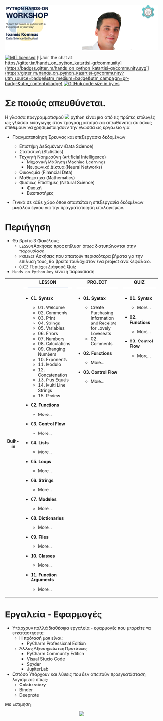 <p align="center">
<img src="docs/img/logo.png" width="800"/>
</p>

[![MIT licensed](https://img.shields.io/badge/license-MIT-brightgreen.svg)](LICENSE)
[![Join the chat at https://gitter.im/hands_on_python_katartisi-gr/community](https://badges.gitter.im/hands_on_python_katartisi-gr/community.svg)](https://gitter.im/hands_on_python_katartisi-gr/community?utm_source=badge&utm_medium=badge&utm_campaign=pr-badge&utm_content=badge)
[![GitHub code size in bytes](https://img.shields.io/github/languages/code-size/johnkommas/hands_on_python_katartisi.gr)](CODE_SIZE)
# Σε ποιούς απευθύνεται.
Η γλώσσα προγραμματισμού <img width='10' src="https://upload.wikimedia.org/wikipedia/commons/thumb/c/c3/Python-logo-notext.svg/1024px-Python-logo-notext.svg.png" /> python είναι
μια από τις πρώτες επιλογές ως γλώσσα εισαγωγής στον προγραμματισμό και απευθύνεται σε όσους επιθυμούν
να χρησιμοποιήσουν την γλώσσα ως εργαλείο για:
- Πραγματοποίηση Έρευνας και επεξεργασία δεδομένων
    - Επιστήμη Δεδομένων (Data Science)
    - Στατιστική (Statistics)
    - Τεχνητή Νοημοσύνη (Artificial Intelligence)
        - Μηχανική Μάθηση (Machine Learning)
        - Νευρωνικά Δίκτυα (Neural Networks)
    - Οικονομία (Financial Data)
    - Μαθηματικα (Mathematics)
    - Φυσικές Επιστήμες (Natural Science)
        - Φυσική
        - Βιοεπιστήμες
        
- Γενικά σε κάθε χώρο όπου απαιτείται η επεξεργασία δεδομένων μεγάλου όγκου για την πραγματοποίηση υπολογισμών.
 
# Περιήγηση
- Θα βρείτε 3 Φακέλους
    - `LESSON`  Ασκήσεις προς επίλυση όπως διατυπώνονται στην παρουσίαση
    - `PROJECT` Ασκήσεις που απαιτούν περισσότερα βήματα για την επίλυση τους, θα βρείτε τουλάχιστον ένα project ανά Κεφάλαιο.
    - `QUIZ` Περιέχει Διάφορά Quiz
- `Hands on Python.key` είναι η παρουσίαση

<table>
  <tbody>
    <tr align="center" valign="bottom">
    <td>
      </td>
      <td>
        <b>LESSON</b>
        <img src="docs/img/bar.png"/>
      </td>
      <td>
        <b>PROJECT</b>
        <img src="docs/img/bar.png"/>
      </td>
      <td>
        <b>QUIZ</b>
        <img src="docs/img/bar.png"/>
      </td>
    </tr>
    </tr>
    <tr valign="top">
    <td align="center" valign="middle">
    <b>Built-in</b>
      </td>
      <td>
      <ul><li><b>01. Syntax</b></li>
        <ul>
          <li>01. Welcome</li>
          <li>02. Comments</li>
          <li>03. Print</li>
          <li>04. Strings</li>
          <li>05. Variables</li>
          <li>06. Errors</li>
          <li>07. Numbers</li>
          <li>08. Calculations</li>
          <li>09. Changing Numbers</li>
          <li>10. Exponents</li>
          <li>11. Modulo</li>
          <li>12. Concatenation</li>
          <li>13. Plus Equals</li>
          <li>14. Multi Line Strings</li>
          <li>15. Review</li>
        </ul>
        </ul>
      <ul>
        <li><b>02. Functions</b></li>
          <ul>
           <li>More...</li>
           </ul>
      </ul>
        <ul>
        <li><b>03. Control Flow</b></li>
         <ul>
           <li>More...</li>
           </ul>
        </ul>
        <ul>
        <li><b>04. Lists</b></li>
         <ul>
           <li>More...</li>
           </ul>
        </ul>
        <ul>
        <li><b>05. Loops</b></li>
         <ul>
           <li>More...</li>
           </ul>
        </ul>
        <ul>
        <li><b>06. Strings</b></li>
         <ul>
           <li>More...</li>
           </ul>
        </ul>
        <ul>
        <li><b>07. Modules</b></li>
         <ul>
           <li>More...</li>
           </ul>
        </ul>
        <ul>
        <li><b>08. Dictionaries</b></li>
         <ul>
           <li>More...</li>
           </ul>
        </ul>
        <ul>
        <li><b>09. Files</b></li>
         <ul>
           <li>More...</li>
           </ul>
        </ul>
        <ul>
        <li><b>10. Classes</b></li>
         <ul>
           <li>More...</li>
           </ul>
        </ul>
        <ul>
        <li><b>11. Function Arguments</b></li>
         <ul>
           <li>More...</li>
           </ul>
        </ul>
      </td>
      <td>
      <ul><li><b>01. Syntax</b></li>
        <ul>
          <li>Create Purchasing Information and Receipts for Lovely Loveseats</li>
          <li>02. Comments</li>
        </ul>
        </ul>
      <ul>
        <li><b>02. Functions</b></li>
          <ul>
           <li>More...</li>
           </ul>
      </ul>
        <ul>
        <li><b>03. Control Flow</b></li>
         <ul>
           <li>More...</li>
           </ul>
        </ul>
      </td>
      <td>
      <ul><li><b>01. Syntax</b></li>
        <ul>
          <li>More...</li>
        </ul>
        </ul>
      <ul>
        <li><b>02. Functions</b></li>
          <ul>
           <li>More...</li>
           </ul>
      </ul>
        <ul>
        <li><b>03. Control Flow</b></li>
         <ul>
           <li>More...</li>
           </ul>
        </ul>
      </td>
    </tr>  
  </tbody>
</table>

# Εργαλεία - Εφαρμογές
- Υπάρχουν πολλά διαθέσιμα εργαλεία - εφαρμογές που μπορείτε να εγκαταστήσετε:
    - H πρότασή μου είναι: 
        - PyCharm Professional Edition
    - Άλλες Αξιοσημείωτες Προτάσεις
        - PyCharm Community Edition
        - Visual Studio Code
        - Spyder
        - JupiterLab
- Ωστόσο Υπάρχουν και λύσεις που δεν απαιτούν προεγκατάσταση λογισμικού όπως:
     - Colaboratory
     - Binder
     - Deepnote
    
Με Εκτίμηση


<center><img  width="300" src="https://github.com/johnkommas/Elounda_Market/blob/master/PLOT_EXAMPLES/signature.png?raw=true" /></center>

